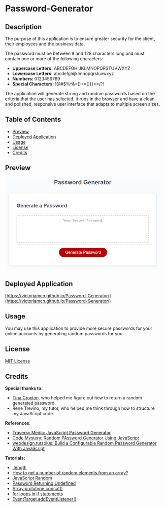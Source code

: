 # Password-Generator

## Description
The purpose of this application is to ensure greater security for the client, their employees and the business data.

The password must be between 8 and 128 characters long and must contain one or more of the following characters:
- **Uppercase Letters:** ABCDEFGHIJKLMNOPQRSTUVWXYZ
- **Lowercase Letters:** abcdefghijklmnopqrstuvwxyz
- **Numbers:** 0123456789
- **Special Characters:** !@#$%^&*()+=[]{}<>/?!

The application will generate strong and random passwords based on the criteria that the user has selected. It runs in the browser and have a clean and polished, responsive user interface that adapts to multiple screen sizes.

## Table of Contents
- [Preview](#preview)
- [Deployed Application](https://victoriamcn.github.io/Password-Generator/)
- [Usage](#usage)
- [License](#license)
- [Credits](#credits)

## Preview

![screenshot of password generator web page](./Assets/03-javascript-homework-demo.png)

## Deployed Application

[https://victoriamcn.github.io/Password-Generator/](https://victoriamcn.github.io/Password-Generator/)

## Usage

You may use this application to provide more secure passwords for your online accounts by generating random passwords for you.

## License

[MIT License](https://github.com/victoriamcn/Password-Generator/blob/main/LICENSE)

## Credits

**Special thanks to:**
- [Tina Croxton](https://github.com/TinaTheDev91), who helped me figure out how to return a random generated password.
- Rene Trevino, my tutor, who helped me think through how to structure my JavaScript code.

**References:**
- [Traversy Media: JavaScript Password Generator](https://www.youtube.com/watch?v=duNmhKgtcsI)
- [Code Mystery: Random PAssword Generator Using JavaScript](https://dev.to/code_mystery/random-password-generator-using-javascript-6a)
- [webdesign.tutsplus: Build a Configurable Random Password Generator With JavaScript](https://webdesign.tutsplus.com/tutorials/build-a-configurable-random-password-generator-with-javascript--cms-93262)

**Tutorials:**
- [.length](https://www.w3resource.com/javascript/form/string-length.php)
- [How to get a number of random elements from an array?](https://stackoverflow.com/questions/19269545/how-to-get-a-number-of-random-elements-from-an-array)
- [JavaScript Random](https://www.w3schools.com/js/js_random.asp)
- [Password Returning Undefined](https://stackoverflow.com/questions/64378165/why-is-my-password-returning-as-undefined)
- [Array.prototype.concat()](https://developer.mozilla.org/en-US/docs/Web/JavaScript/Reference/Global_Objects/Array/concat)
- [for loops in if statements](https://builtin.com/software-engineering-perspectives/can-you-put-a-for-loop-in-an-if-statement)
- [EventTarget.addEventListener()](https://developer.mozilla.org/en-US/docs/Web/API/EventTarget/addEventListener)
